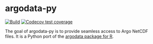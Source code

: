 
# argodata-py

[![Build](https://github.com/paleolimbot/argodata-py/actions/workflows/build.yaml/badge.svg)](https://github.com/paleolimbot/argodata-py/actions/workflows/build.yaml)
[![Codecov test coverage](https://codecov.io/gh/paleolimbot/argodata-py/branch/master/graph/badge.svg)](https://codecov.io/gh/paleolimbot/argodata-py?branch=master)

The goal of argodata-py is to provide seamless access to Argo NetCDF files. It is a Python port of the [argodata package for R](https://github.com/ArgoCanada/argodata).
